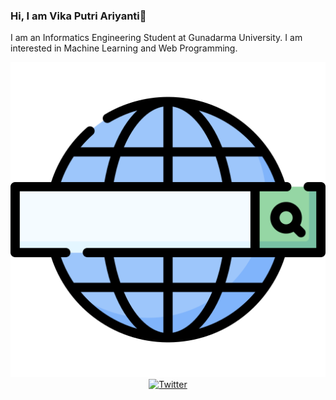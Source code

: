 ### Hi, I am Vika Putri Ariyanti👋

I am an Informatics Engineering Student at Gunadarma University. I am interested in Machine Learning and Web Programming.

<p align="center">
	<a href="https://github.com/terrytangyuan"><img src="web-search-engine.png" alt="GitHub"></a>
	<a href="https://twitter.com/TerryTangYuan"><img src="imgs/twitter.svg" alt="Twitter"></a>
</p>
